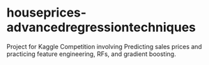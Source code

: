 # houseprices-advancedregressiontechniques
Project for Kaggle Competition involving Predicting sales prices and practicing feature engineering, RFs, and gradient boosting.
